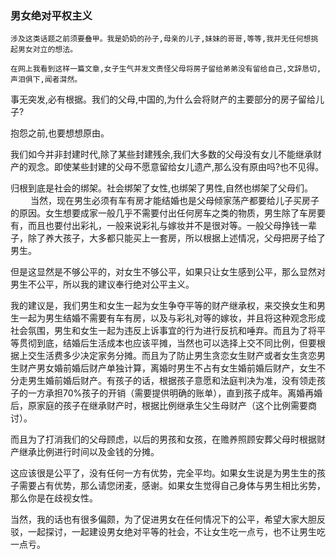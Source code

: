 ### 男女绝对平权主义

    涉及这类话题之前须要叠甲。我是奶奶的孙子,母亲的儿子,妹妹的哥哥,等等,我并无任何想挑起男女对立的想法。
    
    在网上我看到这样一篇文章,女子生气并发文责怪父母将房子留给弟弟没有留给自己,文辞恳切,声泪俱下,闻者潸然。
    
事无突发,必有根据。我们的父母,中国的,为什么会将财产的主要部分的房子留给儿子?

抱怨之前,也要想想原由。
    
我们如今并非封建时代,除了某些封建残余,我们大多数的父母没有女儿不能继承财产的观念。即使某些封建的父母不愿意留给女儿遗产,那么没有原由吗?也不见得。  
   
归根到底是社会的绑架。社会绑架了女性,也绑架了男性,自然也绑架了父母们。
　　
当然，现在男生必须有车有房才能结婚也是父母倾家荡产都要给儿子买房子的原因。女生想要成家一般几乎不需要付出任何房车之类的物质，男生除了车房要有，而且也要付出彩礼，一般来说彩礼与嫁妆并不是很对等。一般父母挣钱一辈子，除了养大孩子，大多都只能买上一套房，所以根据上述情况，父母把房子给了男生。

但是这显然是不够公平的，对女生不够公平，如果只让女生感到公平，那么显然对男生不公平，所以我的建议奉行绝对公平主义。

我的建议是，我们男生和女生一起为女生争夺平等的财产继承权，来交换女生和男生一起为男生结婚不需要有车有房，以及与彩礼对等的嫁妆，并且将这种观念形成社会氛围，男生和女生一起为违反上诉事宜的行为进行反抗和唾弃。而且为了将平等贯彻到底，结婚后生活成本也应该平摊，当然也可以选择上交不同比例，但要根据上交生活费多少决定家务分摊。而且为了防止男生贪恋女生财产或者女生贪恋男生财产男女婚前婚后财产单独计算，离婚时男生不占有女生婚前婚后财产，女生不分走男生婚前婚后财产。有孩子的话，根据孩子意愿和法庭判决为准，没有领走孩子的一方承担70%孩子的开销（需要提供明确的账单），直到孩子成年。离婚再婚后，原家庭的孩子在继承财产时，根据比例继承生父生母财产（这个比例需要商讨）。

而且为了打消我们的父母顾虑，以后的男孩和女孩，在赡养照顾安葬父母时根据财产继承比例进行时间以及金钱的分摊。

这应该很是公平了，没有任何一方有优势，完全平均。如果女生说是为男生生的孩子需要占有优势，那么请您闭麦，感谢。如果女生觉得自己身体与男生相比劣势，那么你是在歧视女性。

当然，我的话也有很多偏颇，为了促进男女在任何情况下的公平，希望大家大胆反驳，一起探讨，一起建设男女绝对平等的社会，不让女生吃一点亏，也不让男生吃一点亏。

